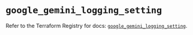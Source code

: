 # `google_gemini_logging_setting`

Refer to the Terraform Registry for docs: [`google_gemini_logging_setting`](https://registry.terraform.io/providers/hashicorp/google-beta/6.49.1/docs/resources/google_gemini_logging_setting).
